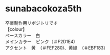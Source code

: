# sunabacokoza5th
卒業制作用リポジトリです
<br>【colour】
<br>ベースカラー　白
<br>メインカラー　ピンク（＃F2D1E4)
<br>アクセント　黄　（＃FEF280)、黄緑　（＃EBF183）
　　　　　　
